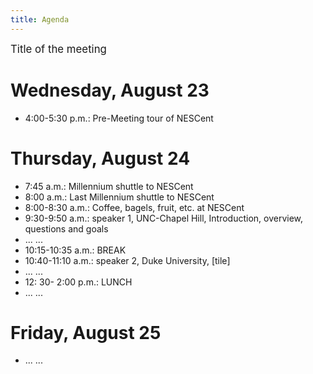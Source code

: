 ```yaml
---
title: Agenda
---
```


<big>Title of the meeting</big>

Wednesday, August 23
====================

-   4:00-5:30 p.m.: Pre-Meeting tour of NESCent

Thursday, August 24
===================

-   7:45 a.m.: Millennium shuttle to NESCent
-   8:00 a.m.: Last Millennium shuttle to NESCent
-   8:00-8:30 a.m.: Coffee, bagels, fruit, etc. at NESCent
-   9:30-9:50 a.m.: speaker 1, UNC-Chapel Hill, Introduction, overview,
    questions and goals
-   ... ...
-   10:15-10:35 a.m.: BREAK
-   10:40-11:10 a.m.: speaker 2, Duke University, \[tile\]
-   ... ...
-   12: 30- 2:00 p.m.: LUNCH
-   ... ...

Friday, August 25
=================

-   ... ...

